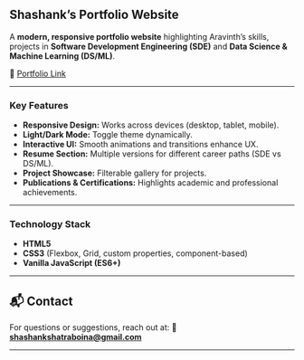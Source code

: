 ## **Shashank’s Portfolio Website**

A **modern, responsive portfolio website** highlighting Aravinth’s skills, projects in **Software Development Engineering (SDE)** and **Data Science & Machine Learning (DS/ML)**.

🔗 [Portfolio Link](https://shashank-portfolio-rose.vercel.app/)

---

### **Key Features**

* **Responsive Design:** Works across devices (desktop, tablet, mobile).
* **Light/Dark Mode:** Toggle theme dynamically.
* **Interactive UI:** Smooth animations and transitions enhance UX.
* **Resume Section:** Multiple versions for different career paths (SDE vs DS/ML).
* **Project Showcase:** Filterable gallery for projects.
* **Publications & Certifications:** Highlights academic and professional achievements.

---

### **Technology Stack**

* **HTML5**
* **CSS3** (Flexbox, Grid, custom properties, component-based)
* **Vanilla JavaScript (ES6+)**


---

## 📬 **Contact**

For questions or suggestions, reach out at:
📧 **shashankshatraboina@gmail.com**

---




